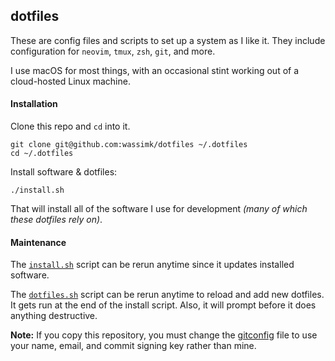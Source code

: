 ## dotfiles

These are config files and scripts to set up a system as I like it. They include configuration for `neovim`, `tmux`, `zsh`, `git`, and more.

I use macOS for most things, with an occasional stint working out of a cloud-hosted Linux machine.

#### Installation

Clone this repo and `cd` into it.

```shell
git clone git@github.com:wassimk/dotfiles ~/.dotfiles
cd ~/.dotfiles
```

Install software & dotfiles:

```shell
./install.sh
```

That will install all of the software I use for development _(many of which these dotfiles rely on)_.

#### Maintenance

The [`install.sh`](install.sh) script can be rerun anytime since it updates installed software.

The [`dotfiles.sh`](dotfiles.sh) script can be rerun anytime to reload and add new dotfiles. It gets run at the end
of the install script. Also, it will prompt before it does anything destructive.

**Note:** If you copy this repository, you must change the [gitconfig](gitconfig) file to use your name, email, and commit signing key rather than mine.
